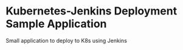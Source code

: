# Kubernetes-Jenkins Deployment Sample Application
Small application to deploy to K8s using Jenkins
